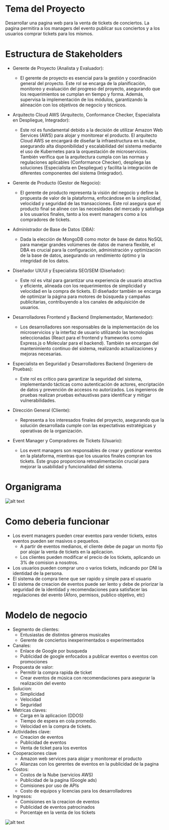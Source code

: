 # Tema del Proyecto

Desarrollar una pagina web para la venta de tickets de conciertos. La pagina permitira a los managers del evento publicar sus conciertos y a los usuarios comprar tickets para los mismos.

# Estructura de Stakeholders

* Gerente de Proyecto (Analista y Evaluador):
    * El gerente de proyecto es esencial para la gestión y coordinación general del proyecto. Este rol se encarga de la planificación, monitoreo y evaluación del progreso del proyecto, asegurando que los requerimientos se cumplan en tiempo y forma. Además, supervisa la implementación de los módulos, garantizando la alineación con los objetivos de negocio y técnicos.

* Arquitecto Cloud AWS (Arquitecto, Conformance Checker, Especialista en Despliegue, Integrador):
    * Este rol es fundamental debido a la decisión de utilizar Amazon Web Services (AWS) para alojar y monitorear el producto. El arquitecto Cloud AWS se encargará de diseñar la infraestructura en la nube, asegurando alta disponibilidad y escalabilidad del sistema mediante el uso de Kubernetes para la orquestación de microservicios. También verifica que la arquitectura cumpla con las normas y regulaciones aplicables (Conformance Checker), despliega las soluciones (Especialista en Despliegue) y facilita la integración de diferentes componentes del sistema (Integrador).

* Gerente de Producto (Gestor de Negocio):
    * El gerente de producto representa la visión del negocio y define la propuesta de valor de la plataforma, enfocándose en la simplicidad, velocidad y seguridad de las transacciones. Este rol asegura que el producto final se alinee con las necesidades del mercado y satisfaga a los usuarios finales, tanto a los event managers como a los compradores de tickets.

* Administrador de Base de Datos (DBA):
    * Dada la elección de MongoDB como motor de base de datos NoSQL para manejar grandes volúmenes de datos de manera flexible, el DBA es crucial para la configuración, administración y optimización de la base de datos, asegurando un rendimiento óptimo y la integridad de los datos.

* Diseñador UX/UI y Especialista SEO/SEM (Diseñador):
    * Este rol es vital para garantizar una experiencia de usuario atractiva y eficiente, alineada con los requerimientos de simplicidad y velocidad en la compra de tickets. El diseñador también se encarga de optimizar la página para motores de búsqueda y campañas publicitarias, contribuyendo a los canales de adquisición de usuarios.

* Desarrolladores Frontend y Backend (Implementador, Mantenedor):
    * Los desarrolladores son responsables de la implementación de los microservicios y la interfaz de usuario utilizando las tecnologías seleccionadas (React para el frontend y frameworks como Express.js o Molecular para el backend). También se encargan del mantenimiento continuo del sistema, realizando actualizaciones y mejoras necesarias.

* Especialista en Seguridad y Desarrolladores Backend (Ingeniero de Pruebas):
    * Este rol es crítico para garantizar la seguridad del sistema, implementando tácticas como autenticación de actores, encriptación de datos y prevención de accesos no autorizados. Los ingenieros de pruebas realizan pruebas exhaustivas para identificar y mitigar vulnerabilidades.

* Dirección General (Cliente):
    * Representa a los interesados finales del proyecto, asegurando que la solución desarrollada cumple con las expectativas estratégicas y operativas de la organización.

* Event Manager y Compradores de Tickets (Usuario):
    * Los event managers son responsables de crear y gestionar eventos en la plataforma, mientras que los usuarios finales compran los tickets. Este grupo proporciona retroalimentación crucial para mejorar la usabilidad y funcionalidad del sistema.

# Organigrama

![alt text](Imagenes/Organigrama.jpeg)

# Como deberia funcionar
* Los event managers pueden crear eventos para vender tickets, estos eventos pueden ser masivos o pequeños.
    * A partir de eventos medianos, el cliente debe de pagar un monto fijo por alojar la venta de tickets en la aplicacion.
    * Los clientes pueden modificar el precio de los tickets, aplicando un 3% de comision a nosotros.
* Los usuarios pueden comprar uno o varios tickets, indicando por DNI la identidad de la persona.
* El sistema de compra tiene que ser rapido y simple para el usuario
* El sistema de creacion de eventos puede ser lento y debe de priorizar la seguridad de la identidad y recomendaciones para satisfacer las regulaciones del evento (Aforo, permisos, publico objetivo, etc)


# Modelo de negocio
* Segmento de clientes: 
    * Entusiastas de distintos géneros musicales
    * Gerente de conciertos inexperimentados o experimentados
* Canales: 
    * Enlace de Google por busqueda
    * Publicidad de google enfocados a publicar eventos o eventos con promociones
* Propuesta de valor: 
    * Permitir la compra rapida de ticket
    * Crear eventos de música con recomendaciones para asegurar la realización del evento
* Solucion: 
    * Simplicidad
    * Velocidad
    * Seguridad
* Metricas claves: 
    * Carga en la aplicacion (DDOS)
    * Tiempo de espera en cola promedio.
    * Velocidad en la compra de tickets.
* Actividades clave:
    * Creacion de eventos
    * Publicidad de eventos
    * Venta de ticket para los eventos
* Cooperaciones clave
    * Amazon web services para alojar y monitorear el producto
    * Alianzas con los gerentes de eventos en la publicidad de la pagina
* Costos: 
    * Costos de la Nube (servicios AWS)
    * Publicidad de la pagina (Google ads)
    * Comisiones por uso de APIs
    * Costo de equipos y licencias para los desarrolladores
* Ingresos:
    * Comisiones en la creacion de eventos
    * Publicidad de eventos patrocinados
    * Porcentaje en la venta de los tickets

![alt text](<Imagenes/Arquitectura BMC.png>)
